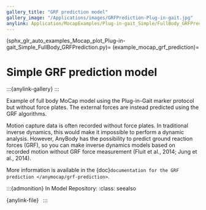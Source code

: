 ```yaml
---
gallery_title: "GRF prediction model"
gallery_image: "/Applications/images/GRFPrediction-Plug-in-gait.jpg"
anylink: Application/MocapExamples/Plug-in-gait_Simple/FullBody_GRFPrediction.main.any
---
```


(sphx_glr_auto_examples_Mocap_plot_Plug-in-gait_Simple_FullBody_GRFPrediction.py)=
(example_mocap_grf_prediction)=

# Simple GRF prediction model

:::{anylink-gallery} 
:::


Example of full body MoCap model using the Plug-in-Gait marker protocol but
without force plates. The external forces are instead predicted using the GRF
algorithms.


Motion capture data is often recorded without force plates. In traditional
inverse dynamics, this would make it impossible to perform a dynamic analysis.
However, AnyBody has the possibility to predict ground reaction forces (GRF), so
you can make inverse dynamics models based on recorded motion without GRF force
measurement (Fluit et al., 2014; Jung et al., 2014).

More information is available in the {doc}`documentation for the GRF prediction </anymocap/grf-prediction>`.

:::{admonition} In Model Repository:
:class: seealso

{anylink-file}` `
:::
